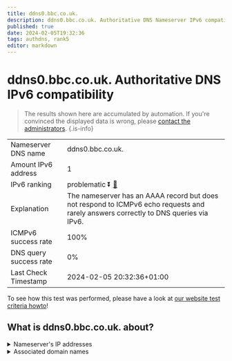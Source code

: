 ```yaml
---
title: ddns0.bbc.co.uk.
description: ddns0.bbc.co.uk. Authoritative DNS Nameserver IPv6 compatibility
published: true
date: 2024-02-05T19:32:36
tags: authdns, rank5
editor: markdown
---
```


# ddns0.bbc.co.uk. Authoritative DNS IPv6 compatibility

> The results shown here are accumulated by automation. If you're convinced the displayed data is wrong, please [contact the administrators](/howto/chat). 
{.is-info}




|   |   |
| - | - |
| Nameserver DNS name | ddns0.bbc.co.uk.
| Amount IPv6 address | 1
| IPv6 ranking | problematic :arrow_double_down: [🔗](/howto/ranking) |
| Explanation | The nameserver has an AAAA record but does not respond to ICMPv6 echo requests and rarely answers correctly to DNS queries via IPv6. |
| ICMPv6 success rate | 100%|
| DNS query success rate | 0% |
| Last Check Timestamp | 2024-02-05 20:32:36+01:00 |

To see how this test was performed, please have a look at [our website test criteria howto](/howto/testcriteria/authdns)!


## What is ddns0.bbc.co.uk. about?




<details>
<summary>Nameserver's IP addresses</summary>

2607:f740:e04e::1

</details>



<details>
<summary>Associated domain names</summary>

www.bbc.com

www.bbc.co.uk

</details>
